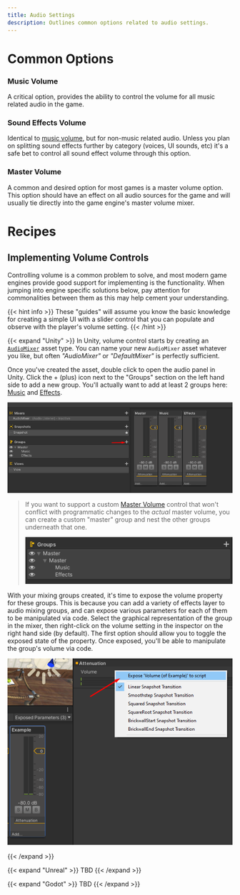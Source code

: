 ```yaml
---
title: Audio Settings
description: Outlines common options related to audio settings.
---
```


# Common Options

### Music Volume

A critical option, provides the ability to control the volume for all music related audio in the game. 

### Sound Effects Volume

Identical to [music volume](#music-volume), but for non-music related audio. Unless you plan on splitting sound effects further by category (voices, UI sounds, etc) it's a safe bet to control all sound effect volume through this option. 

### Master Volume

A common and desired option for most games is a master volume option. This option should have an effect on all audio sources for the game and will usually tie directly into the game engine's master volume mixer.

# Recipes

## Implementing Volume Controls

Controlling volume is a common problem to solve, and most modern game engines provide good support for implementing is the functionality. When jumping into engine specific solutions below, pay attention for commonalities between them as this may help cement your understanding.

{{< hint info >}}
These "guides" will assume you know the basic knowledge for creating a simple UI with a slider control that you can populate and observe with the player's volume setting.
{{< /hint >}}

{{< expand "Unity" >}}
In Unity, volume control starts by creating an [`AudioMixer`](https://docs.unity3d.com/Manual/AudioMixer.html) asset type. You can name your new `AudioMixer` asset whatever you like, but often _"AudioMixer"_ or _"DefaultMixer"_ is perfectly sufficient.

Once you've created the asset, double click to open the audio panel in Unity. Click the + (plus) icon next to the "Groups" section on the left hand side to add a new group. You'll actually want to add at least 2 groups here: [Music](#music-volume) and [Effects](#sound-effects-volume).

![](./unity-add-mixer-group.png)

> If you want to support a custom [Master Volume](#master-volume) control that won't conflict with programmatic changes to the _actual_ master volume, you can create a custom "master" group and nest the other groups underneath that one.
>
> ![](./unity-custom-master.png)


With your mixing groups created, it's time to expose the volume property for these groups. This is because you can add a variety of effects layer to audio mixing groups, and can expose various parameters for each of them to be manipulated via code. Select the graphical representation of the group in the mixer, then right-click on the volume setting in the inspector on the right hand side (by default). The first option should allow you to toggle the exposed state of the property. Once exposed, you'll be able to manipulate the group's volume via code.

![](./unity-expose-parameter.png)

{{< /expand >}}

{{< expand "Unreal" >}}
TBD
{{< /expand >}}

{{< expand "Godot" >}}
TBD
{{< /expand >}}